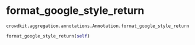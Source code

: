 # format_google_style_return
`crowdkit.aggregation.annotations.Annotation.format_google_style_return`

```python
format_google_style_return(self)
```

